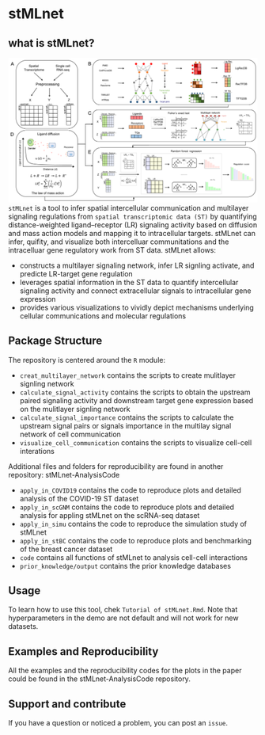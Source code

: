 # stMLnet

## what is stMLnet?
![image](https://github.com/SunXQlab/stMLnet/blob/main/overview_stMLnet.png)
`stMLnet` is a tool to infer spatial intercellular communication and multilayer signaling regulations from `spatial transcriptomic data (ST)` by quantifying distance-weighted ligand–receptor (LR) signaling activity based on diffusion and mass action models and mapping it to intracellular targets. stMLnet can infer, quifity, and visualize both intercelluar communitations and the intracelluar gene regulatory work from ST data. stMLnet allows:
* constructs a multilayer signaling network, infer LR signling activate, and predicte LR-target gene regulation <br>
* leverages spatial information in the ST data to quantify intercellular signaling activity and connect extracellular signals to intracellular gene expression<br>
* provides various visualizations to vividly depict mechanisms underlying cellular communications and molecular regulations <br>

## Package Structure
The repository is centered around the `R` module:
* `creat_multilayer_network` contains the scripts to create mulitlayer signling network <br>
* `calculate_signal_activity` contains the scripts to obtain the upstream paired signaling activity and downstream target gene expression based on the mulitlayer signling network <br>
* `calculate_signal_importance` contains the scripts to calculate the upstream signal pairs or signals importance in the multilay signal network of cell communication <br>
* `visualize_cell_communication` contains the scripts to visualize cell-cell interations <br>

Additional files and folders for reproducibility are found in another repository: stMLnet-AnalysisCode
* `apply_in_COVID19` contains the code to reproduce plots and detailed analysis of the COVID-19 ST dataset <br>
* `apply_in_scGNM` contains the code to reproduce plots and detailed analysis for appling stMLnet on the scRNA-seq dataset <br>
* `apply_in_simu` contains the code to reproduce the simulation study of stMLnet <br>
* `apply_in_stBC` contains the code to reproduce plots and benchmarking of the breast cancer dataset <br>
* `code` contains all functions of stMLnet to analysis cell-cell interactions <br>
* `prior_knowledge/output` contains the prior knowledge databases <br>

## Usage
To learn how to use this tool, chek `Tutorial of stMLnet.Rmd`. Note that hyperparameters in the demo are not default and will not work for new datasets.

## Examples and Reproducibility
All the examples and the reproducibility codes for the plots in the paper could be found in the stMLnet-AnalysisCode repository.

## Support and contribute
If you have a question or noticed a problem, you can post an `issue`.





